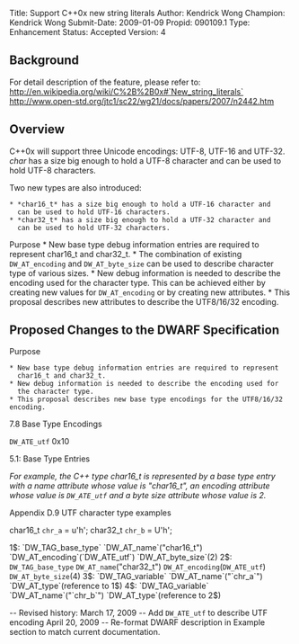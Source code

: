 Title:       Support C++0x new string literals
Author:      Kendrick Wong
Champion:    Kendrick Wong
Submit-Date: 2009-01-09
Propid:      090109.1
Type:        Enhancement
Status:      Accepted
Version:     4

Background
----------

For detail description of the feature, please refer to:
http://en.wikipedia.org/wiki/C%2B%2B0x#`New_string_literals`
http://www.open-std.org/jtc1/sc22/wg21/docs/papers/2007/n2442.htm 


Overview
--------

C++0x will support three Unicode encodings: UTF-8, UTF-16 and UTF-32.
*char* has a size big enough to hold a UTF-8 character and can be used
to hold UTF-8 characters.

Two new types are also introduced:

    * *char16_t* has a size big enough to hold a UTF-16 character and
      can be used to hold UTF-16 characters.
    * *char32_t* has a size big enough to hold a UTF-32 character and 
      can be used to hold UTF-32 characters. 

Purpose
    * New base type debug information entries are required to represent
      char16_t and char32_t.
    * The combination of existing `DW_AT_encoding` and `DW_AT_byte_size` can 
      be used to describe character type of various sizes.
    * New debug information is needed to describe the encoding used for 
      the character type. This can be achieved either by creating new 
      values for `DW_AT_encoding` or by creating new attributes.
    * This proposal describes new attributes to describe the UTF8/16/32 
      encoding. 


Proposed Changes to the DWARF Specification
-------------------------------------------

Purpose

    * New base type debug information entries are required to represent 
      char16_t and char32_t.
    * New debug information is needed to describe the encoding used for
      the character type.
    * This proposal describes new base type encodings for the UTF8/16/32 encoding.

7.8 Base Type Encodings

`DW_ATE_utf`  0x10


5.1: Base Type Entries

*For example, the C++ type char16_t is represented by a base type entry
with a name attribute whose value is "char16_t", an encoding attribute
whose value is `DW_ATE_utf` and a byte size attribute whose value is 2.*


Appendix
D.9 UTF character type examples
 
char16_t `chr_a` = u'h';
char32_t `chr_b` = U'h';

1$:  `DW_TAG_base_type`
         `DW_AT_name`("char16_t")
         `DW_AT_encoding`(`DW_ATE_utf`)
         `DW_AT_byte_size`(2)
2$:  `DW_TAG_base_type`
         `DW_AT_name`("char32_t")
         `DW_AT_encoding`(`DW_ATE_utf`)
         `DW_AT_byte_size`(4)
3$:  `DW_TAG_variable`
         `DW_AT_name`("`chr_a`")
         `DW_AT_type`(reference to 1$)
4$:  `DW_TAG_variable`
         `DW_AT_name`("`chr_b`")
         `DW_AT_type`(reference to 2$)

-- 
Revised history:
March 17, 2009 -- Add `DW_ATE_utf` to describe UTF encoding
April 20, 2009 -- Re-format DWARF description in Example section to 
                  match current documentation.
 
